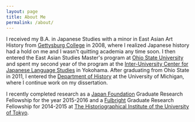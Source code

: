 ```yaml
---
layout: page
title: About Me
permalink: /about/
---
```


I received my B.A. in Japanese Studies with a minor in East Asian Art History from [Gettysburg College](https://www.gettysburg.edu/academics/catalog/programs/japanese.dot) in 2008, where I realized Japanese history had a hold on me and I wasn't quitting academia any time soon. I then entered the East Asian Studies Master's program at [Ohio State University](https://easc.osu.edu/degrees/eas-ma) and spent my second year of the program at the [Inter-University Center for Japanese Language Studies](https://web.stanford.edu/dept/IUC/cgi-bin/) in Yokohama. After graduating from Ohio State in 2011, I entered the [Department of History](lsa.umich.edu/history) at the University of Michigan, where I continue work on my dissertation.

I recently completed research as a [Japan Foundation](http://www.jpf.go.jp/e/) Graduate Research Fellowship for the year 2015-2016 and a [Fulbright](https://us.fulbrightonline.org/) Graduate Research Fellowship for 2014-2015 at [The Historiographical Institute of the University of Tokyo](http://www.hi.u-tokyo.ac.jp/index-j.html).
